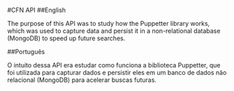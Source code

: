 #CFN API
##English

The purpose of this API was to study how the Puppetter library works, which was used to capture data and persist it in a non-relational database (MongoDB) to speed up future searches.

##Português

O intuito dessa API era estudar como funciona a biblioteca Puppetter, que foi utilizada para capturar dados e persistir eles em um banco de dados não relacional (MongoDB) para acelerar buscas futuras.
